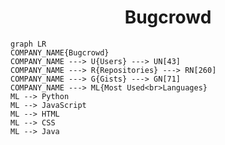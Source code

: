 <h1 align="center">Bugcrowd</h1>

```mermaid
graph LR
COMPANY_NAME{Bugcrowd}
COMPANY_NAME ---> U{Users} ---> UN[43]
COMPANY_NAME ---> R{Repositories} ---> RN[260]
COMPANY_NAME ---> G{Gists} ---> GN[71]
COMPANY_NAME ---> ML{Most Used<br>Languages}
ML --> Python
ML --> JavaScript
ML --> HTML
ML --> CSS
ML --> Java
```

